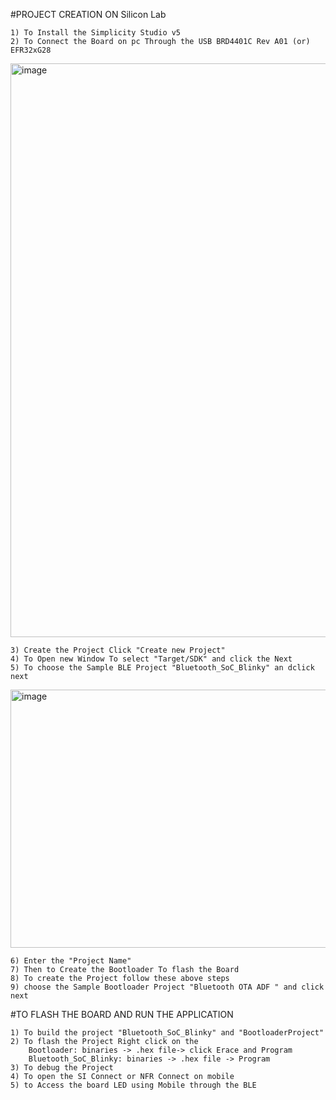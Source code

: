 #PROJECT CREATION ON Silicon Lab
  
    1) To Install the Simplicity Studio v5 
    2) To Connect the Board on pc Through the USB BRD4401C Rev A01 (or) EFR32xG28
  <img width="937" height="918" alt="image" src="https://github.com/user-attachments/assets/9495aaa3-b1b2-4286-a19d-47b31edc40e7" />
    
    3) Create the Project Click "Create new Project"
    4) To Open new Window To select "Target/SDK" and click the Next
    5) To choose the Sample BLE Project "Bluetooth_SoC_Blinky" an dclick next
  <img width="934" height="413" alt="image" src="https://github.com/user-attachments/assets/124fb70a-87c0-4037-ac9e-2bcefd86796d" />
  
    6) Enter the "Project Name" 
    7) Then to Create the Bootloader To flash the Board
    8) To create the Project follow these above steps
    9) choose the Sample Bootloader Project "Bluetooth OTA ADF " and click next

#TO FLASH THE BOARD AND RUN THE APPLICATION

    1) To build the project "Bluetooth_SoC_Blinky" and "BootloaderProject"
    2) To flash the Project Right click on the  
        Bootloader: binaries -> .hex file-> click Erace and Program 
        Bluetooth_SoC_Blinky: binaries -> .hex file -> Program
    3) To debug the Project 
    4) To open the SI Connect or NFR Connect on mobile
    5) to Access the board LED using Mobile through the BLE
